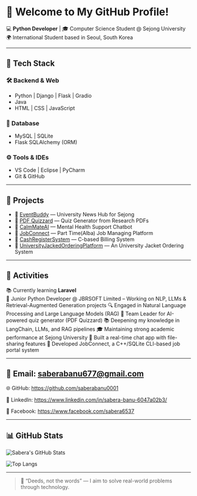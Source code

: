 # 👋 Welcome to My GitHub Profile!

💻 **Python Developer** | 🎓 Computer Science Student @ Sejong University  
🌍 International Student based in Seoul, South Korea  

---

## 🔧 Tech Stack

### 🛠 Backend & Web
- Python | Django | Flask | Gradio 
- Java 
- HTML | CSS | JavaScript

### 💾 Database
- MySQL | SQLite  
- Flask SQLAlchemy (ORM)

### ⚙️ Tools & IDEs
- VS Code | Eclipse | PyCharm  
- Git & GitHub 

---

## 🚀 Projects

- 📰 [EventBuddy](https://github.com/saberabanu0001/EventBuddy) — University News Hub for Sejong  
- 🤖 [PDF Quizzard](https://github.com/saberabanu0001/EduPDF-Quiz-Maker) — Quiz Generator from Research PDFs  
- 💬 [CalmMateAI](https://github.com/saberabanu0001/CalmMateAI) — Mental Health Support Chatbot  
- 💼 [JobConnect](https://github.com/saberabanu0001/JobConnect) — Part Time(Alba) Job Managing Platform  
- 🧾 [CashRegisterSystem](https://github.com/saberabanu0001/CashRegisterSystem) — C-based Billing System  
- 👕 [UniversityJackedOrderingPlatform](https://github.com/saberabanu0001/UniversityJackedOrderingPlatform) — An University Jacket Ordering System  

---

## 📝 Activities

📚 Currently learning **Laravel**  
🏢 Junior Python Developer @ JBRSOFT Limited – Working on NLP, LLMs & Retrieval-Augmented Generation projects
🔍 Engaged in Natural Language Processing and Large Language Models (RAG)
📌 Team Leader for AI-powered quiz generator (PDF Quizzard)
📚 Deepening my knowledge in LangChain, LLMs, and RAG pipelines
🎓 Maintaining strong academic performance at Sejong University
💬 Built a real-time chat app with file-sharing features
💼 Developed JobConnect, a C++/SQLite CLI-based job portal system

---

## 📧 Email: saberabanu677@gmail.com

🌐 GitHub: https://github.com/saberabanu0001

💼 LinkedIn: https://www.linkedin.com/in/sabera-banu-6047a02b3/

📘 Facebook: https://www.facebook.com/sabera6537

---

## 📊 GitHub Stats

![Sabera's GitHub Stats](https://github-readme-stats.vercel.app/api?username=saberabanu0001&show_icons=true&theme=calm)

![Top Langs](https://github-readme-stats.vercel.app/api/top-langs/?username=saberabanu0001&layout=compact&theme=calm)

---

> 💬 “Deeds, not the words” — I aim to solve real-world problems through technology.

